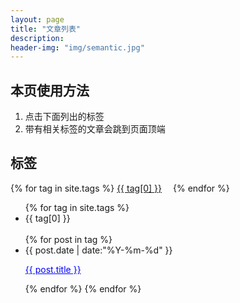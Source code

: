 ```yaml
---
layout: page
title: "文章列表"
description: 
header-img: "img/semantic.jpg"  
---
```


## 本页使用方法

1. 点击下面列出的标签
2. 带有相关标签的文章会跳到页面顶端


## 标签

<!--列出所有文章的标签-->
<div id='tag_cloud'>
{% for tag in site.tags %}
<a href="#{{ tag[0] }}" title="{{ tag[0] }}" >{{ tag[0] }}</a>&emsp;
{% endfor %}
</div>

<ul class="listing">
{% for tag in site.tags %}
  <li class="listing-seperator" id="{{ tag[0] }}">{{ tag[0] }}</li>
  <br/>
{% for post in tag %}
  <li class="listing-item">
  <time datetime="{{ post.date | date:"%Y-%m-%d" }}">{{ post.date | date:"%Y-%m-%d" }}</time>

  <a href="{{ post.url }}" title="{{ post.title }}" style="color:blue;text-decoration:underline">{{ post.title }}</a>
  </li>
{% endfor %}
{% endfor %}
</ul>
